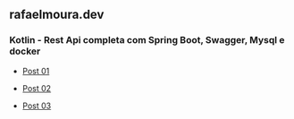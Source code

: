 ## rafaelmoura.dev

### Kotlin - Rest Api completa com Spring Boot, Swagger, Mysql e docker

- [Post 01](https://rafaelmoura.dev/kotlin-rest-api-completa-01)

- [Post 02](https://rafaelmoura.dev/kotlin-rest-api-completa-02)

- [Post 03](https://rafaelmoura.dev/kotlin-rest-api-completa-03)